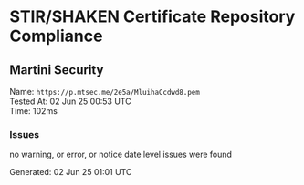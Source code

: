 # STIR/SHAKEN Certificate Repository Compliance

## Martini Security

Name: `https://p.mtsec.me/2e5a/MluihaCcdwd8.pem`\
Tested At: 02 Jun 25 00:53 UTC\
Time: 102ms

### Issues

no warning, or error, or notice date level issues were found

Generated: 02 Jun 25 01:01 UTC